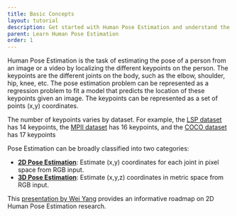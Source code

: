 ```yaml
---
title: Basic Concepts
layout: tutorial
description: Get started with Human Pose Estimation and understand the basics of the field.
parent: Learn Human Pose Estimation
order: 1
---
```


Human Pose Estimation is the task of estimating the pose of a person from an image or a video by localizing the different keypoints on the person. The keypoints are the different joints on the body, such as the elbow, shoulder, hip, knee, etc. The pose estimation problem can be represented as a regression problem to fit a model that predicts the location of these keypoints given an image. The keypoints can be represented as a set of points (x,y) coordinates.

The number of keypoints varies by dataset. For example, the [LSP dataset](http://sam.johnson.io/research/lsp.html) has 14 keypoints, the [MPII dataset](http://human-pose.mpi-inf.mpg.de/) has 16 keypoints, and the [COCO dataset](http://cocodataset.org/#home) has 17 keypoints

Pose Estimation can be broadly classified into two categories: 
- [__2D Pose Estimation__](https://arxiv.org/abs/1804.06208v2): Estimate (x,y) coordinates for each joint in pixel space from RGB input.
- [__3D Pose Estimation__](https://arxiv.org/abs/1705.03098v2): Estimate (x,y,z) coordinates in metric space from RGB input.

This [presentation by Wei Yang](https://www.slideshare.net/plutoyang/mmlab-seminar-2016-deep-learning-for-human-pose-estimation) provides an informative roadmap on 2D Human Pose Estimation research.
